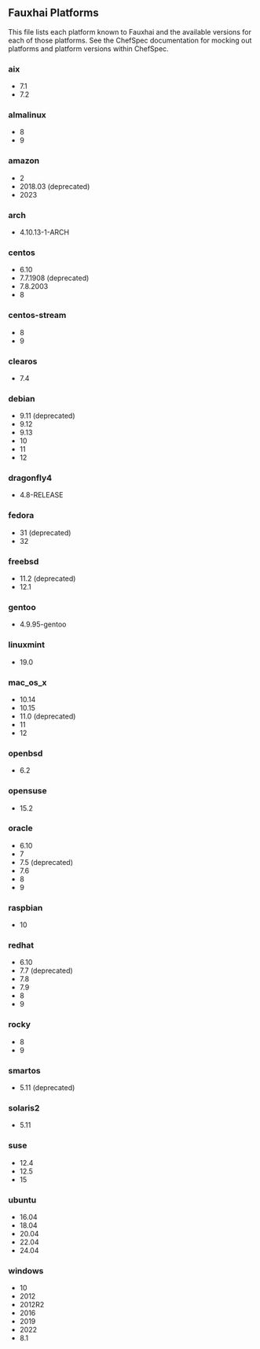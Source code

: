 ## Fauxhai Platforms

This file lists each platform known to Fauxhai and the available versions for each of those platforms. See the ChefSpec documentation for mocking out platforms and platform versions within ChefSpec.

### aix

- 7.1
- 7.2

### almalinux

- 8
- 9

### amazon

- 2
- 2018.03 (deprecated)
- 2023

### arch

- 4.10.13-1-ARCH

### centos

- 6.10
- 7.7.1908 (deprecated)
- 7.8.2003
- 8

### centos-stream

- 8
- 9

### clearos

- 7.4

### debian

- 9.11 (deprecated)
- 9.12
- 9.13
- 10
- 11
- 12

### dragonfly4

- 4.8-RELEASE

### fedora

- 31 (deprecated)
- 32

### freebsd

- 11.2 (deprecated)
- 12.1

### gentoo

- 4.9.95-gentoo

### linuxmint

- 19.0

### mac_os_x

- 10.14
- 10.15
- 11.0 (deprecated)
- 11
- 12

### openbsd

- 6.2

### opensuse

- 15.2

### oracle

- 6.10
- 7
- 7.5 (deprecated)
- 7.6
- 8
- 9

### raspbian

- 10

### redhat

- 6.10
- 7.7 (deprecated)
- 7.8
- 7.9
- 8
- 9

### rocky

- 8
- 9

### smartos

- 5.11 (deprecated)

### solaris2

- 5.11

### suse

- 12.4
- 12.5
- 15

### ubuntu

- 16.04
- 18.04
- 20.04
- 22.04
- 24.04

### windows

- 10
- 2012
- 2012R2
- 2016
- 2019
- 2022
- 8.1
